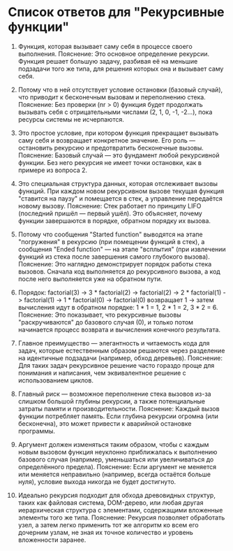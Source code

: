 # Список ответов для "Рекурсивные функции"

1. Функция, которая вызывает саму себя в процессе своего выполнения.
   Пояснение: Это основное определение рекурсии. Функция решает большую задачу, разбивая её на меньшие подзадачи того же типа, для решения которых она и вызывает саму себя.

2. Потому что в ней отсутствует условие остановки (базовый случай), что приводит к бесконечным вызовам и переполнению стека.
   Пояснение: Без проверки (nr > 0) функция будет продолжать вызывать себя с отрицательными числами (2, 1, 0, -1, -2...), пока ресурсы системы не исчерпаются.

3. Это простое условие, при котором функция прекращает вызывать саму себя и возвращает конкретное значение. Его роль — остановить рекурсию и предотвратить бесконечные вызовы.
   Пояснение: Базовый случай — это фундамент любой рекурсивной функции. Без него рекурсия не имеет точки остановки, как в примере из вопроса 2.

4. Это специальная структура данных, которая отслеживает вызовы функций. При каждом новом рекурсивном вызове текущая функция "ставится на паузу" и помещается в стек, а управление передаётся новому вызову.
   Пояснение: Стек работает по принципу LIFO (последний пришёл — первый ушёл). Это объясняет, почему функции завершаются в порядке, обратном порядку их вызова.

5. Потому что сообщения "Started function" выводятся на этапе "погружения" в рекурсию (при помещении функций в стек), а сообщения "Ended function" — на этапе "всплытия" (при извлечении функций из стека после завершения самого глубокого вызова).
   Пояснение: Это наглядно демонстрирует порядок работы стека вызовов. Сначала код выполняется до рекурсивного вызова, а код после него выполняется уже на обратном пути.

6. Порядок: factorial(3) -> 3 * factorial(2) -> factorial(2) -> 2 * factorial(1) -> factorial(1) -> 1 * factorial(0) -> factorial(0) возвращает 1 -> затем вычисления идут в обратном порядке: 1 * 1 = 1, 2 * 1 = 2, 3 * 2 = 6.
   Пояснение: Это показывает, что рекурсивные вызовы "раскручиваются" до базового случая (0), и только потом начинается процесс возврата и вычисления конечного результата.

7. Главное преимущество — элегантность и читаемость кода для задач, которые естественным образом решаются через разделение на идентичные подзадачи (например, обход деревьев).
   Пояснение: Для таких задач рекурсивное решение часто гораздо проще для понимания и написания, чем эквивалентное решение с использованием циклов.

8. Главный риск — возможное переполнение стека вызовов из-за слишком большой глубины рекурсии, а также потенциальные затраты памяти и производительности.
   Пояснение: Каждый вызов функции потребляет память. Если глубина рекурсии огромна (или бесконечна), это может привести к аварийной остановке программы.

9. Аргумент должен изменяться таким образом, чтобы с каждым новым вызовом функция неуклонно приближалась к выполнению базового случая (например, уменьшаться или увеличиваться до определённого предела).
   Пояснение: Если аргумент не меняется или меняется неправильно (например, всегда остаётся больше нуля), условие выхода никогда не будет достигнуто.

10. Идеально рекурсия подходит для обхода древовидных структур, таких как файловая система, DOM-дерево, или любая другая иерархическая структура с элементами, содержащими вложенные элементы того же типа.
    Пояснение: Рекурсия позволяет обработать узел, а затем легко применить тот же алгоритм ко всем его дочерним узлам, не зная их точное количество и уровень вложенности заранее.
